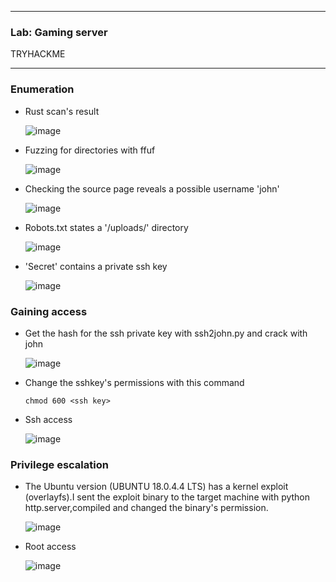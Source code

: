 * * *
  ### Lab: Gaming server
  TRYHACKME
* * *  

### Enumeration

- Rust scan's result

  ![image](https://github.com/SENSEIXENUS2/SENSEIXENUS2.github.io/assets/98669513/26b330d0-1935-4add-bf3b-fd02405e16ff)

- Fuzzing for directories with ffuf

  ![image](https://github.com/SENSEIXENUS2/SENSEIXENUS2.github.io/assets/98669513/dc77577a-9dc4-43d4-b34d-793aa40fdd2e)
  
- Checking the source page reveals a possible username 'john'
  
  ![image](https://github.com/SENSEIXENUS2/SENSEIXENUS2.github.io/assets/98669513/ec60930b-df58-49c9-a0b7-907fa295c7bc)

- Robots.txt states a '/uploads/' directory

  ![image](https://github.com/SENSEIXENUS2/SENSEIXENUS2.github.io/assets/98669513/859cb049-ac9a-41f4-b123-76ae63188b52)

- 'Secret' contains a private ssh key

  ![image](https://github.com/SENSEIXENUS2/SENSEIXENUS2.github.io/assets/98669513/b3de4bf6-1f59-4afe-bf7b-c1cbf936a430)

### Gaining access

- Get the hash for the ssh private key with ssh2john.py and crack with john

  ![image](https://github.com/SENSEIXENUS2/SENSEIXENUS2.github.io/assets/98669513/34575332-5c68-4941-aa99-031345eda8c8)

- Change the sshkey's permissions  with this command

      chmod 600 <ssh key>
- Ssh access
  
  ![image](https://github.com/SENSEIXENUS2/SENSEIXENUS2.github.io/assets/98669513/bd6b009f-82eb-442a-8e56-1fa07982ffb9)

  
### Privilege escalation

- The Ubuntu version (UBUNTU 18.0.4.4 LTS) has a kernel exploit (overlayfs).I sent the exploit binary to the target machine with python http.server,compiled and changed the binary's permission.

  ![image](https://github.com/SENSEIXENUS2/SENSEIXENUS2.github.io/assets/98669513/5e145fa4-1707-4c1a-8292-160f6645455e)

- Root access

  ![image](https://github.com/SENSEIXENUS2/SENSEIXENUS2.github.io/assets/98669513/013ef35f-45b7-4035-bd9a-41ad93307181)
